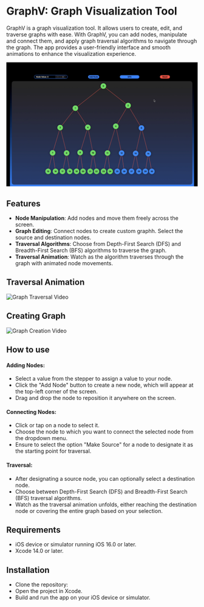 # GraphV: Graph Visualization Tool
GraphV is a graph visualization tool. It allows users to create, edit, and traverse graphs with ease. With GraphV, you can add nodes, manipulate and connect them, and apply graph traversal algorithms to navigate through the graph. The app provides a user-friendly interface and smooth animations to enhance the visualization experience.

![Graph Image](assets/graph-image.png)

## Features
- **Node Manipulation**: Add nodes and move them freely across the screen.
- **Graph Editing**: Connect nodes to create custom graphh. Select the source and destination nodes.
- **Traversal Algorithms**: Choose from Depth-First Search (DFS) and Breadth-First Search (BFS) algorithms to traverse the graph.
- **Traversal Animation**: Watch as the algorithm traverses through the graph with animated node movements.

## Traversal Animation
![Graph Traversal Video](assets/graph-traversal.gif)

## Creating Graph
![Graph Creation Video](assets/adding-nodes.gif)

## How to use
#### Adding Nodes:
- Select a value from the stepper to assign a value to your node.
- Click the "Add Node" button to create a new node, which will appear at the top-left corner of the screen.
- Drag and drop the node to reposition it anywhere on the screen.

#### Connecting Nodes:
- Click or tap on a node to select it.
- Choose the node to which you want to connect the selected node from the dropdown menu.
- Ensure to select the option "Make Source" for a node to designate it as the starting point for traversal.

#### Traversal:
- After designating a source node, you can optionally select a destination node.
- Choose between Depth-First Search (DFS) and Breadth-First Search (BFS) traversal algorithms.
- Watch as the traversal animation unfolds, either reaching the destination node or covering the entire graph based on your selection.

## Requirements
- iOS device or simulator running iOS 16.0 or later.
- Xcode 14.0 or later.

## Installation
- Clone the repository:
- Open the project in Xcode.
- Build and run the app on your iOS device or simulator.
